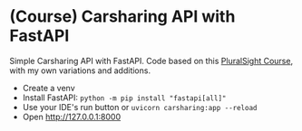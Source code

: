 
# (Course) Carsharing API with FastAPI

Simple Carsharing API with FastAPI. Code based on this [PluralSight Course](https://www.pluralsight.com/courses/fastapi-fundamentals), with my own variations and additions.

- Create a venv
- Install FastAPI: `python -m pip install "fastapi[all]"`
- Use your IDE's run button or `uvicorn carsharing:app --reload`
- Open http://127.0.0.1:8000

